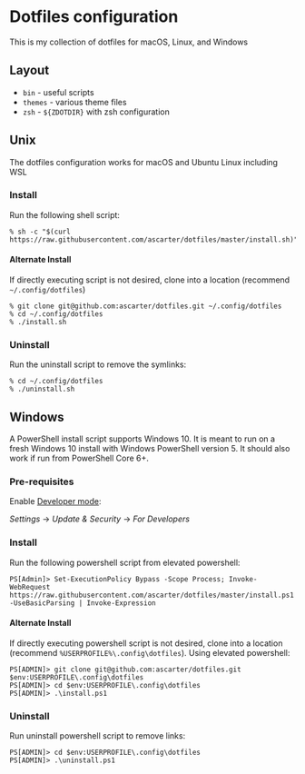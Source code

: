 # Dotfiles configuration

This is my collection of dotfiles for macOS, Linux, and Windows

## Layout

* `bin` - useful scripts
* `themes` - various theme files
* `zsh` - `${ZDOTDIR}` with zsh configuration

## Unix

The dotfiles configuration works for macOS and Ubuntu Linux including WSL

### Install

Run the following shell script:

```
% sh -c "$(curl https://raw.githubusercontent.com/ascarter/dotfiles/master/install.sh)"
```

#### Alternate Install

If directly executing script is not desired, clone into a location (recommend `~/.config/dotfiles`)

```
% git clone git@github.com:ascarter/dotfiles.git ~/.config/dotfiles
% cd ~/.config/dotfiles
% ./install.sh
```

### Uninstall

Run the uninstall script to remove the symlinks:

```
% cd ~/.config/dotfiles
% ./uninstall.sh
```

## Windows

A PowerShell install script supports Windows 10. It is meant to run on a fresh Windows 10 install with Windows PowerShell version 5. It should also work if run from PowerShell Core 6+.

### Pre-requisites

Enable [Developer mode](https://www.hanselman.com/blog/Windows10DeveloperMode.aspx):

*Settings* -> *Update & Security* -> *For Developers*

### Install

Run the following powershell script from elevated powershell:

```
PS[Admin]> Set-ExecutionPolicy Bypass -Scope Process; Invoke-WebRequest https://raw.githubusercontent.com/ascarter/dotfiles/master/install.ps1 -UseBasicParsing | Invoke-Expression
```

#### Alternate Install

If directly executing powershell script is not desired, clone into a location (recommend `%USERPROFILE%\.config\dotfiles`). Using elevated powershell:

```
PS[ADMIN]> git clone git@github.com:ascarter/dotfiles.git $env:USERPROFILE\.config\dotfiles
PS[ADMIN]> cd $env:USERPROFILE\.config\dotfiles
PS[ADMIN]> .\install.ps1
```

### Uninstall

Run uninstall powershell script to remove links:

```
PS[ADMIN]> cd $env:USERPROFILE\.config\dotfiles
PS[ADMIN]> .\uninstall.ps1
